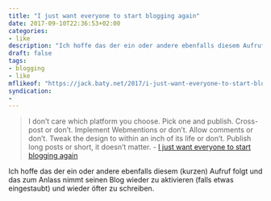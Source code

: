 ```yaml
---
title: "I just want everyone to start blogging again"
date: 2017-09-10T22:36:53+02:00
categories:
- like
description: "Ich hoffe das der ein oder andere ebenfalls diesem Aufruf folgt und das als zum Anlass nimmt seinen Blog wieder zu aktivieren (falls etwas eingestaubt) und wieder öfter zu schreiben."
draft: false
tags:
- blogging
- like
mflikeof: "https://jack.baty.net/2017/i-just-want-everyone-to-start-blogging-again/"
syndication:
-
---
```




> I don’t care which platform you choose. Pick one and publish. Cross-post or don’t. Implement Webmentions or don’t. Allow comments or don’t. Tweak the design to within an inch of its life or don’t. Publish long posts or short, it doesn’t matter. - [I just want everyone to start blogging again](https://jack.baty.net/2017/i-just-want-everyone-to-start-blogging-again/)

Ich hoffe das der ein oder andere ebenfalls diesem (kurzen) Aufruf folgt und das zum Anlass nimmt seinen Blog wieder zu aktivieren (falls etwas eingestaubt) und wieder öfter zu schreiben.

